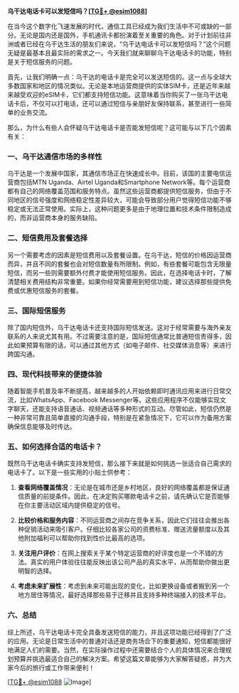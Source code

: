 **乌干达电话卡可以发短信吗？[[TG💪+ @esim1088](https://t.me/s/esim1088)]**

在当今这个数字化飞速发展的时代，通信工具已经成为我们生活中不可或缺的一部分。无论是国内还是国外，手机通讯卡都扮演着至关重要的角色。对于计划前往非洲或者已经在乌干达生活的朋友们来说，“乌干达电话卡可以发短信吗？”这个问题无疑是最基本且最实际的需求之一。今天我们就来聊聊乌干达电话卡的功能，特别是关于短信服务的问题。

首先，让我们明确一点：乌干达的电话卡是完全可以发送短信的。这一点与全球大多数国家和地区的情况类似。无论是本地运营商提供的实体SIM卡，还是近年来越来越受欢迎的eSIM卡，它们都支持短信功能。这意味着当你购买了一张乌干达电话卡后，不仅可以打电话，还可以通过短信与亲朋好友保持联系，甚至进行一些简单的业务交流。

那么，为什么有些人会怀疑乌干达电话卡是否能发短信呢？这可能与以下几个因素有关：

### 一、乌干达通信市场的多样性

乌干达是一个发展中国家，其通信市场正在快速成长中。目前，该国的主要电信运营商包括MTN Uganda、Airtel Uganda和Smartphone Network等。每个运营商都有自己的网络覆盖范围和服务特点。虽然这些运营商都提供短信服务，但由于不同地区的信号强度和网络稳定性差异较大，可能会导致部分用户觉得短信功能不够稳定或无法正常使用。实际上，这种问题更多是由于地理位置和技术条件限制造成的，而非运营商本身的服务缺陷。

### 二、短信费用及套餐选择

另一个需要考虑的因素是短信费用以及套餐设置。在乌干达，短信的价格因运营商而异，并且不同的套餐也会对短信数量有所限制。例如，有些套餐可能包含无限量短信，而另一些则需要额外付费才能使用短信服务。因此，在选择电话卡时，了解清楚相关费用结构非常重要。如果你经常需要用到短信功能，建议选择那些提供免费或优惠短信服务的套餐。

### 三、国际短信服务

除了国内短信外，乌干达电话卡还支持国际短信发送。这对于经常需要与海外亲友联系的人来说尤其有用。不过需要注意的是，国际短信通常比普通短信贵得多，因此如果预算有限的话，可以通过其他方式（如电子邮件、社交媒体消息等）来进行跨国沟通。

### 四、现代科技带来的便捷体验

随着智能手机普及率不断提高，越来越多的人开始依赖即时通讯应用来进行日常交流，比如WhatsApp、Facebook Messenger等。这些应用程序不仅能够实现文字聊天，还能支持语音通话、视频通话等多种形式的互动。尽管如此，短信仍然是一种非常可靠且简单直接的沟通手段，特别是在紧急情况下，它可以作为备用方案确保信息能够及时传达。

### 五、如何选择合适的电话卡？

既然乌干达电话卡确实支持发短信，那么接下来就是如何挑选一张适合自己需求的电话卡了。以下是一些实用的小贴士供参考：

1. **查看网络覆盖情况**：无论是在城市还是乡村地区，良好的网络覆盖都是保证通信质量的前提条件。因此，在决定购买哪款电话卡之前，请先确认它是否能够在你主要活动区域内提供稳定的信号。
   
2. **比较价格和服务内容**：不同运营商之间存在竞争关系，因此它们往往会推出各种促销活动来吸引客户。仔细比较各家公司的资费标准、赠送流量额度以及其他附加福利可以帮助你找到性价比最高的选项。
    
3. **关注用户评价**：在网上搜索关于某个特定运营商的好评度也是一个不错的方法。真实的用户体验往往能反映出该公司产品的真实水平，从而帮助你做出更明智的选择。
    
4. **考虑未来扩展性**：考虑到未来可能出现的变化，比如更换设备或者搬到另一个地方居住等情况，最好选择那些易于迁移并且支持多种终端接入的技术平台。

### 六、总结

综上所述，乌干达电话卡完全具备发送短信的能力，并且这项功能已经得到了广泛的应用。无论是日常生活中的普通对话还是商务场合下的重要通知，短信都能很好地满足人们的需要。当然，在实际操作过程中还需要结合个人的具体情况来合理规划预算并挑选最适合自己的解决方案。希望这篇文章能够为大家解答疑惑，并为大家今后的旅行或工作带来便利！

[[TG💪+ @esim1088](https://t.me/s/esim1088) ![Image](https://i.postimg.cc/4NQfJmqS/Snipaste-2025-05-13-00-14-12.png)]